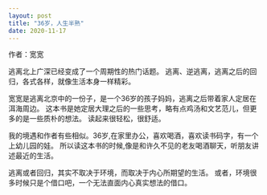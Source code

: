 ```yaml
---
layout: post
title: "36岁，人生半熟"
date: 2020-11-17
---
```


作者：宽宽

逃离北上广深已经变成了一个周期性的热门话题。
逃离、逆逃离，逃离之后的回归，各式各样，就像生活本身一样精彩。

宽宽是逃离北京中的一份子，是一个36岁的孩子妈妈，逃离之后带着家人定居在洱海周边。
这本书是她定居大理之后的一些思考，略有点鸡汤和文艺范儿，但更多的是一些质朴的想法。
读起来很轻松，很舒适。

我的境遇和作者有些相似。36岁,在家里办公，喜欢喝酒，喜欢读书码字，有一个上幼儿园的娃。
所以读这本书的时候,像是和许久不见的老友喝酒聊天，听朋友讲述最近的生活。

逃离或者回归，其实不取决于环境，而取决于内心所期望的生活。
或者，环境很多时候只是个借口吧，一个无法直面内心真实想法的借口。